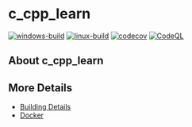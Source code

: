 # c_cpp_learn

[![windows-build](https://github.com/PongKJ/c_cpp_learn/actions/workflows/windows-build.yml/badge.svg)](https://github.com/PongKJ/c_cpp_learn/actions/workflows/windows-build.yml)
[![linux-build](https://github.com/PongKJ/c_cpp_learn/actions/workflows/linux-build.yml/badge.svg)](https://github.com/PongKJ/c_cpp_learn/actions/workflows/linux-build.yml)
[![codecov](https://codecov.io/gh/PongKJ/c_cpp_learn/branch/main/graph/badge.svg)](https://codecov.io/gh/PongKJ/c_cpp_learn)
[![CodeQL](https://github.com/PongKJ/c_cpp_learn/actions/workflows/codeql-analysis.yml/badge.svg)](https://github.com/PongKJ/c_cpp_learn/actions/workflows/codeql-analysis.yml)

## About c_cpp_learn

## More Details

- [Building Details](README_building.md)
- [Docker](README_docker.md)
